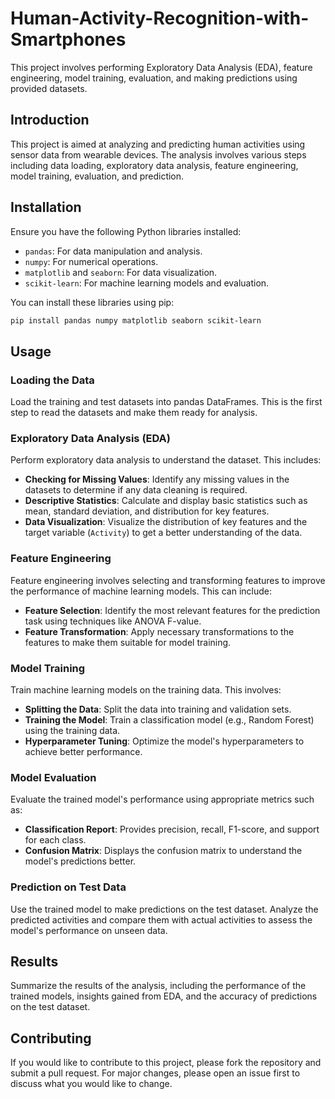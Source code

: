 # Human-Activity-Recognition-with-Smartphones

This project involves performing Exploratory Data Analysis (EDA), feature engineering, model training, evaluation, and making predictions using provided datasets.


## Introduction

This project is aimed at analyzing and predicting human activities using sensor data from wearable devices. The analysis involves various steps including data loading, exploratory data analysis, feature engineering, model training, evaluation, and prediction.

## Installation

Ensure you have the following Python libraries installed:
- `pandas`: For data manipulation and analysis.
- `numpy`: For numerical operations.
- `matplotlib` and `seaborn`: For data visualization.
- `scikit-learn`: For machine learning models and evaluation.

You can install these libraries using pip:

```bash
pip install pandas numpy matplotlib seaborn scikit-learn
```

## Usage

### Loading the Data

Load the training and test datasets into pandas DataFrames. This is the first step to read the datasets and make them ready for analysis.

### Exploratory Data Analysis (EDA)

Perform exploratory data analysis to understand the dataset. This includes:
- **Checking for Missing Values**: Identify any missing values in the datasets to determine if any data cleaning is required.
- **Descriptive Statistics**: Calculate and display basic statistics such as mean, standard deviation, and distribution for key features.
- **Data Visualization**: Visualize the distribution of key features and the target variable (`Activity`) to get a better understanding of the data.

### Feature Engineering

Feature engineering involves selecting and transforming features to improve the performance of machine learning models. This can include:
- **Feature Selection**: Identify the most relevant features for the prediction task using techniques like ANOVA F-value.
- **Feature Transformation**: Apply necessary transformations to the features to make them suitable for model training.

### Model Training

Train machine learning models on the training data. This involves:
- **Splitting the Data**: Split the data into training and validation sets.
- **Training the Model**: Train a classification model (e.g., Random Forest) using the training data.
- **Hyperparameter Tuning**: Optimize the model's hyperparameters to achieve better performance.

### Model Evaluation

Evaluate the trained model's performance using appropriate metrics such as:
- **Classification Report**: Provides precision, recall, F1-score, and support for each class.
- **Confusion Matrix**: Displays the confusion matrix to understand the model's predictions better.

### Prediction on Test Data

Use the trained model to make predictions on the test dataset. Analyze the predicted activities and compare them with actual activities to assess the model's performance on unseen data.

## Results

Summarize the results of the analysis, including the performance of the trained models, insights gained from EDA, and the accuracy of predictions on the test dataset.

## Contributing

If you would like to contribute to this project, please fork the repository and submit a pull request. For major changes, please open an issue first to discuss what you would like to change.
